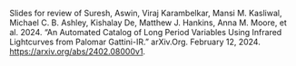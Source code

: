 Slides for review of Suresh, Aswin, Viraj Karambelkar, Mansi M. Kasliwal, Michael C. B. Ashley, Kishalay De, Matthew J. Hankins, Anna M. Moore, et al. 2024. “An Automated Catalog of Long Period Variables Using Infrared Lightcurves from Palomar Gattini-IR.” arXiv.Org. February 12, 2024. https://arxiv.org/abs/2402.08000v1.
